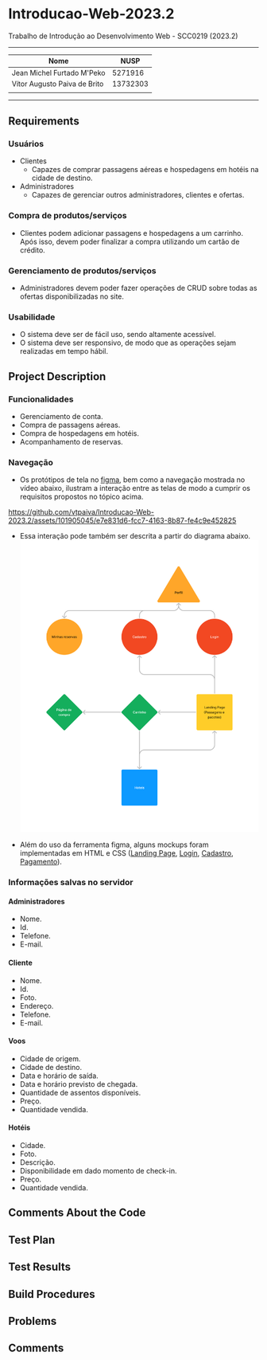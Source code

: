 # Introducao-Web-2023.2
Trabalho de Introdução ao Desenvolvimento Web - SCC0219 (2023.2)

---

| Nome | NUSP |
| ---- | ---- |
| Jean Michel Furtado M'Peko | 5271916 |
| Vítor Augusto Paiva de Brito | 13732303 |
|  |  |

---

## Requirements
### Usuários
* Clientes
  * Capazes de comprar passagens aéreas e hospedagens em hotéis na cidade de destino.
* Administradores
  * Capazes de gerenciar outros administradores, clientes e ofertas.
### Compra de produtos/serviços
* Clientes podem adicionar passagens e hospedagens a um carrinho. Após isso, devem poder finalizar a compra utilizando um cartão de crédito.
### Gerenciamento de produtos/serviços
* Administradores devem poder fazer operações de CRUD sobre todas as ofertas disponibilizadas no site.
### Usabilidade
* O sistema deve ser de fácil uso, sendo altamente acessível.
* O sistema deve ser responsivo, de modo que as operações sejam realizadas em tempo hábil.
## Project Description
### Funcionalidades
* Gerenciamento de conta.
* Compra de passagens aéreas.
* Compra de hospedagens em hotéis.
* Acompanhamento de reservas.

### Navegação
* Os protótipos de tela no [figma](https://www.figma.com/file/pUHEav14fR9GSXJ9Gk1iWq/Web-Milestone1?type=design&node-id=0%3A1&mode=design&t=Lli3eqv7sJLlKVP3-1), bem como a navegação mostrada no vídeo abaixo, ilustram a interação entre as telas de modo a cumprir os requisitos propostos no tópico acima.

https://github.com/vtpaiva/Introducao-Web-2023.2/assets/101905045/e7e831d6-fcc7-4163-8b87-fe4c9e452825

* Essa interação pode também ser descrita a partir do diagrama abaixo.
![Diagrama](Diagram.png)

* Além do uso da ferramenta figma, alguns mockups foram implementadas em HTML e CSS ([Landing Page](landingPage.html), [Login](signin.html), [Cadastro](signup.html), [Pagamento](buyPage.html)).

### Informações salvas no servidor
#### Administradores
* Nome.
* Id.
* Telefone.
* E-mail.
#### Cliente
* Nome.
* Id.
* Foto.
* Endereço.
* Telefone.
* E-mail.
#### Voos
* Cidade de origem.
* Cidade de destino.
* Data e horário de saída.
* Data e horário previsto de chegada.
* Quantidade de assentos disponíveis.
* Preço.
* Quantidade vendida.
#### Hotéis
* Cidade.
* Foto.
* Descrição.
* Disponibilidade em dado momento de check-in.
* Preço.
* Quantidade vendida.

## Comments About the Code
## Test Plan
## Test Results
## Build Procedures
## Problems
## Comments
